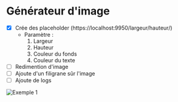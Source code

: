# Générateur d'image

- [x] Crée des placeholder (https://localhost:9950/largeur/hauteur/)
  - Paramètre :
    1. Largeur
    2. Hauteur
    3. Couleur du fonds
    4. Couleur du texte
- [ ] Redimention d'image
- [ ] Ajoute d'un filigrane sûr l'image
- [ ] Ajoute de logs

![Exemple 1](http://i.unispace.games/300.jfif)
